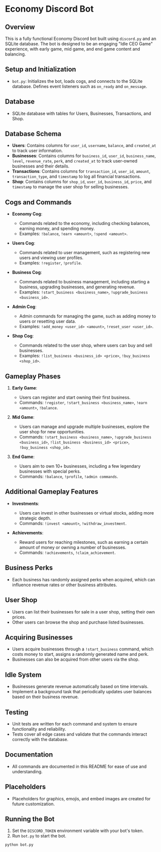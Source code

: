 # Economy Discord Bot

## Overview
This is a fully functional Economy Discord bot built using `discord.py` and an SQLite database. The bot is designed to be an engaging "Idle CEO Game" experience, with early game, mid game, and end game content and balancing.

## Setup and Initialization
- `bot.py`: Initializes the bot, loads cogs, and connects to the SQLite database. Defines event listeners such as `on_ready` and `on_message`.

## Database
- SQLite database with tables for Users, Businesses, Transactions, and Shop.

## Database Schema
- **Users**: Contains columns for `user_id`, `username`, `balance`, and `created_at` to track user information.
- **Businesses**: Contains columns for `business_id`, `user_id`, `business_name`, `level`, `revenue_rate`, `perk`, and `created_at` to track user-owned businesses and their details.
- **Transactions**: Contains columns for `transaction_id`, `user_id`, `amount`, `transaction_type`, and `timestamp` to log all financial transactions.
- **Shop**: Contains columns for `shop_id`, `user_id`, `business_id`, `price`, and `timestamp` to manage the user shop for selling businesses.

## Cogs and Commands
- **Economy Cog**:
  - Commands related to the economy, including checking balances, earning money, and spending money.
  - Examples: `!balance`, `!earn <amount>`, `!spend <amount>`.

- **Users Cog**:
  - Commands related to user management, such as registering new users and viewing user profiles.
  - Examples: `!register`, `!profile`.

- **Business Cog**:
  - Commands related to business management, including starting a business, upgrading businesses, and generating revenue.
  - Examples: `!start_business <business_name>`, `!upgrade_business <business_id>`.

- **Admin Cog**:
  - Admin commands for managing the game, such as adding money to users or resetting user data.
  - Examples: `!add_money <user_id> <amount>`, `!reset_user <user_id>`.

- **Shop Cog**:
  - Commands related to the user shop, where users can buy and sell businesses.
  - Examples: `!list_business <business_id> <price>`, `!buy_business <shop_id>`.

## Gameplay Phases
1. **Early Game**:
   - Users can register and start owning their first business.
   - Commands: `!register`, `!start_business <business_name>`, `!earn <amount>`, `!balance`.

2. **Mid Game**:
   - Users can manage and upgrade multiple businesses, explore the user shop for new opportunities.
   - Commands: `!start_business <business_name>`, `!upgrade_business <business_id>`, `!list_business <business_id> <price>`, `!buy_business <shop_id>`.

3. **End Game**:
   - Users aim to own 10+ businesses, including a few legendary businesses with special perks.
   - Commands: `!balance`, `!profile`, `!admin commands`.

## Additional Gameplay Features
- **Investments**:
  - Users can invest in other businesses or virtual stocks, adding more strategic depth.
  - Commands: `!invest <amount>`, `!withdraw_investment`.

- **Achievements**:
  - Reward users for reaching milestones, such as earning a certain amount of money or owning a number of businesses.
  - Commands: `!achievements`, `!claim_achievement`.

## Business Perks
- Each business has randomly assigned perks when acquired, which can influence revenue rates or other business attributes.

## User Shop
- Users can list their businesses for sale in a user shop, setting their own prices.
- Other users can browse the shop and purchase listed businesses.

## Acquiring Businesses
- Users acquire businesses through a `!start_business` command, which costs money to start, assigns a randomly generated name and perk.
- Businesses can also be acquired from other users via the shop.

## Idle System
- Businesses generate revenue automatically based on time intervals.
- Implement a background task that periodically updates user balances based on their business revenue.

## Testing
- Unit tests are written for each command and system to ensure functionality and reliability.
- Tests cover all edge cases and validate that the commands interact correctly with the database.

## Documentation
- All commands are documented in this README for ease of use and understanding.

## Placeholders
- Placeholders for graphics, emojis, and embed images are created for future customization.

## Running the Bot
1. Set the `DISCORD_TOKEN` environment variable with your bot's token.
2. Run `bot.py` to start the bot.

```sh
python bot.py
```